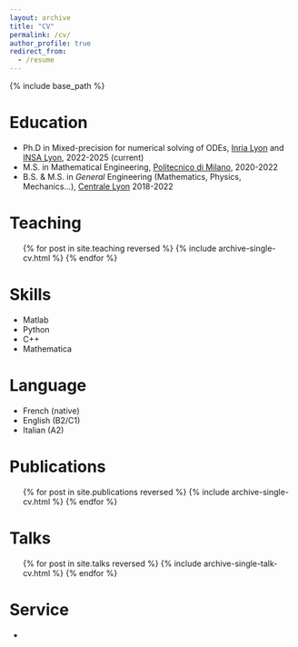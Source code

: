 ```yaml
---
layout: archive
title: "CV"
permalink: /cv/
author_profile: true
redirect_from:
  - /resume
---
```


{% include base_path %}

Education
======
* Ph.D in Mixed-precision for numerical solving of ODEs, [Inria Lyon](https://www.inria.fr/fr/centre-inria-de-lyon) and [INSA Lyon](https://www.insa-lyon.fr/), 2022-2025 (current)
* M.S. in Mathematical Engineering, [Politecnico di Milano](https://www.polimi.it/en/), 2020-2022
* B.S. & M.S. in *General* Engineering (Mathematics, Physics, Mechanics...), [Centrale Lyon](https://www.ec-lyon.fr/en) 2018-2022

Teaching
======
  <ul>{% for post in site.teaching reversed %}
    {% include archive-single-cv.html %}
  {% endfor %}</ul>

  
Skills
======
* Matlab
* Python 
* C++
* Mathematica

Language
======
* French (native)
* English (B2/C1)
* Italian (A2)

Publications
======
  <ul>{% for post in site.publications reversed %}
    {% include archive-single-cv.html %}
  {% endfor %}</ul>
  
Talks
======
  <ul>{% for post in site.talks reversed %}
    {% include archive-single-talk-cv.html  %}
  {% endfor %}</ul>
  
  
Service
======
* 
